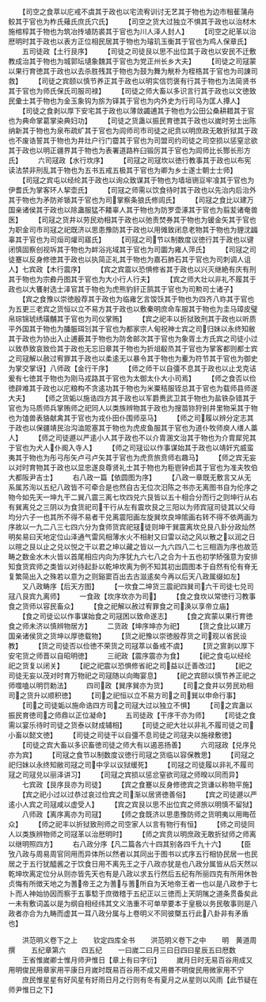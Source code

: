 <!-- { "loadSidebar": true } -->
　　【司空之食萃以庀戒不虞其于政也以宅流宥训讨无艺其于物也为边市租萑蒲舟鲛其于官也为柞氏薙氏庶氏穴氏】
　　【司空之货大过独立不惧其于政也以治材木施棺椁其于物也为筑冶抟埴防裘其于官也为川人泽人封人】
　　【司空之祀革以治厯明时其于政也以表方正位相民居其于物也为璿玑玉衡其于官也为鸡人保章氏】
　　五司徒政【土行艮序】
　　【司徒之司徒艮以思不出位其于政也以安民不迁敷教成治其于物也为城郭坛壝象魏其于官也为党正州长乡大夫】
　　【司徒之司冦蒙以果行育徳其于政也以去杀胜残其于物也为鼓为舞为觥朴为桎梏其于官也为司諌司救】
　　【司徒之宾颐以慎节养正其于政也以明实信罚褒有行其于物也为法简贤书其于官也为师氏保氏司服司禄】
　　【司徒之师大畜以多识言行其于政也以文徳致民彚士其于物也为金玉象钩为旂为铎其于官也为内外史为行司马为匡人撢人】
　　【司徒之食剥以厚下安宅其于政也以薄敛蠲逋其于物也为公田公桑耕耤其于官也为典命掌葛掌染典妇功】
　　【司徒之货蛊以振民育徳其于政也以嵗时劳士出陈纳新其于物也为泉布疏纩其于官也为闾师司市司徒之祀贲以明庶政无敢折狱其于政也不废诰誓其于物也为井灶户行门霤其于官也为司盟司约司徒之司空损以惩窒忿欲其于政也以明正疆界其于物也为表署道路杵臼锻厉其于官也为闾师比长酂长形方氏】
　　六司冦政【水行坎序】
　　【司冦之司冦坎以徳行教事其于政也以布宪读法禁非刑乱其于物也为五书五戒五极其于官也为卿为乡士遂士朝士士师】
　　【司冦之宾屯以经纶其于政也以询众致谋其于物也为墙垣铏豆牢飡其于官也为伊耆氏为掌客环人挈壶氏】
　　【司冦之师需以饮食待时其于政也以先治内后治外其于物也为矛防斧锧其于官也为司掌察条狼氏修闾氏】
　　【司冦之食比以建万国亲诸侯其于政也以除蛊服猛不餧辜人其于物也为防罗壶涿其于官也为翦苃诸奄兽医】
　　【司冦之货井以劳民劝相其于政也以弛责焚券其于物也为锾金矢其于官也为职金司市司冦之祀既济以思患豫防其于政也以用傩致闭息老物其于物也为貍沈疈辜其于官也为司烜司爟司寤氏】
　　【司冦之司节以制数度议徳行其于政也以键闭慎固察创视坼其于物也为衅浴兆域其于官也为司圜为雍人萍氏】
　　【司冦之司徒蹇以反身修徳其于政也以执简正礼其于物也为嘉石肺石其于官也为司刺调人诅人】七宾政【木行震序】
　　【宾之宾震以恐惧修省其于政也以兴灭继絶有庆有刑其于物也为宗彜丹图其于官也为大小行人行夫】
　　【宾之师大壮以非礼不履其于政也以大饔射选士泽官其于物也为虎熊豹豻正鹄其于官也为司勲司士诸子】
　　【宾之食豫以崇徳殷荐其于政也为临雍乞言馂饫其于物也为四齐八珎其于官也为五更三老宾之货恒以立不易方其于政也以敷秦明庶命车服其于物也为圭马璋皮璧帛琮锦琥绣璜黼其于官也为司仪掌贿】
　　【宾之祀丰以折狱致刑其于政也以听质平外国其于物也为膰脤珥刉其于官也为都家宗人甸祝神士宾之司归妹以永终知敝其于政也为协出入止逋薮其于物也为防舍邮次其于官也为象胥土方氏宾之司徒小过以致恭致哀致俭其于政也无忘旧章其于物也为折俎殽烝其于官也为掌客都则都士宾之司冦解以赦过宥罪其于政也以柔逺无以暴令其于物也为櫜为符节其于官也为御史为掌交掌讶】八师政【金行干序】
　　【师之师干以自彊不息其于政也以止戈克诘爰有七徳其于物也为刚马戎路其于官也为太御太仆大小司焉】
　　【师之食否以俭徳辟难其于政也以庀粮构不贪逺功其于物也为米粟秸服铚总其于官也为载师县师遂大夫】
　　【师之货姤以施诰四方其于政也以军爵赉武卫其于物也为盐铁杂错其于官也为马质师兵掌贿师之祀同人以类族辨物其于政也为搜苗狝狩别井里物采其于物也为馌兽表貉献禽其于官也为戎仆田仆围师巫马】
　　【师之司履以辨分定志其于政也以保疆靖民治沟洫阸塞其于物也为虎皮鱼服其于官也为道仆牧师庾人缮人藁人】
　　【师之司徒遯以严逺小人其于政也不以介胄溷文治其于物也为介胄犀兕其于官也为犬人仆阍入寺人】
　　【师之司冦讼以作事谋始其于政也以靖奸宄威蛮夷其于物也为彤弓彤矢卢弓卢矢其于官也为虎贲旅贲师右趣马】
　　【师之宾无妄以对时育物其于政也以显忠遂良尊贤礼士其于物也为秬鬯钟卣其于官也为准夫牧伯大都阪尹吉士】
　　右八政一篇【依圆图为序】
　　【八政一章既无敷言又从无系属苏洵以五纪八政皆不可牵合是也然自古无位次汨陈之书亦无离图书自为伦序之物今如先天一坤九干二巽八震三离七坎四兑六艮皆以五十相合分而行之则坤行从右有巽离兑之三阴以为食货祀司干行从左有震坎艮之三阳以为师宾冦司徒其以父母均分六子一也其所不得不易者干兑离震阳画左旋巽坎良坤隂画右转不得不依两画为序故以一九二八三七四六分为食师货宾祀冦徒则坤干巽震离坎兑艮八卦分政灿然明矣易曰天地定位山泽通气雷风相薄水火不相射又曰雷以动之风以散之以润之日以暄之艮以止之兑以悦之干以君之坤以藏之皆以一九六四八二七三相涵为序也故范畴之数金水木火皆以首尾相应内向为序犹九六七八之合为十五也初学矫强意为安排知食货宾师之类皆以对待起卦以乾坤坎离为例不知其初出圆图本于自然有伦有脊无复繁简出入之殊若以意为之则谿窦百出去古滋逺矣今再以后天八政属缀如左】
　　又八政畴序【后天方图】
　　【一坎食二坤货三震祀四巽司六干司徒七兑司冦八艮宾九离师】
　　一食政【坎序坎亦为司】
　　【食之食坎以常徳行习教事食之货师以容民畜众】
　　【食之祀解以赦过宥罪食之司涣以享帝立庙】
　　【食之司徒讼以作事谋始食之司冦困以致命遂志】
　　【食之宾蒙以果行育徳食之师未济以慎辨物居方】
　　二货政【坤序坤亦为祀】
　　【货之食比以建万国亲诸侯货之货坤以厚徳载物】
　　【货之祀豫以崇徳殷荐货之司观以省民设教】
　　【货之司徒否以俭徳不荣货之司冦萃以备戒不虞】
　　【货之賔剥以厚下安宅货之师晋以自昭明徳】
　　三祀政【震序震亦为食】
　　【祀之食屯以经纶祀之货复以闭关】
　　【祀之祀震以恐惧修省祀之司益以迁善改过】
　　【祀之司徒无妄以茂对时育万物祀之司冦随以向晦宴息】
　　【祀之宾颐以慎节养正祀之师噬嗑以明罚勅法】
　　四司政【巽序巽亦为货】
　　【司之食井以劳民劝相司之货升以顺积徳】
　　【司之祀恒以立不易方司之司巽以申命行事】
　　【司之司徒姤以施命诰四方司之司冦大过以独立不惧】
　　【司之宾蛊以振民育徳司之师鼎以正位凝命】
　　五司徒政【干序干亦为师】
　　【司徒之食需以宴乐待时司徒之货泰以财成辅相】
　　【司徒之祀大壮以非礼不履司徒之司小畜以懿文徳】
　　【司徒之司徒干以自彊不息司徒之司冦夬以施禄敷徳】
　　【司徒之宾大畜以多识畜徳司徒之师大有以遏恶扬善】
　　六司冦政【兑序兑亦为宾】
　　【司冦之食节以制数度议徳行司冦之货临以容保教思】
　　【司冦之祀归妹以永终知敝司冦之司中孚以议狱缓死】
　　【司冦之司徒履以非礼不履司冦之司冦兑以丽泽讲习】
　　【司冦之宾损以惩忿窒欲司冦之师暌以同而异】
　　七宾政【艮序艮亦为司徒】
　　【宾之食蹇以反身修徳宾之货谦以称物平施】
　　【宾之祀小过以过恭过哀过俭宾之司渐以居贤徳善俗】
　　【宾之司徒遯以严逺小人宾之司冦咸以虚受人】
　　【宾之宾艮以思不出位宾之师旅以明慎不留狱】
　　八师政【离序离亦为司冦】
　　【师之食既济以思患豫防师之货明夷以用晦莅众】
　　【师之祀丰以折狱致刑师之司空家人以言有物行有恒】
　　【师之司徒同人以类族辨物师之司冦革以治厯明时】
　　【师之宾贲以明庶政无敢折狱师之师离以继明照四方】
　　右八政分序【凡二篇各六十四其别各四千九十六】
　　【臣攷八政与周易周官同用而异体所以然者以其同出于图书以式序五行相协民居一也民居之于五行犹醯酱之于饮食日用不离先王之于八政亦犹是也八政分属皆从后天然以乾坤坎离定位分从则亦皆先天也有是八政以求五行然后五纪有所丽四克有所用休咎贞悔有所徴天地之为蓍帝王之为蓍与蓍所自为天地帝王者一也以是八政参于七卜而人神始协因而察于五事騐于庶徴稽于五纪正以三徳而上天阴隲之道条贯备矣此一未有敷词盖以是为纲自相经纬其文义浩重不可单举要本于皇极以务民敬事则是八政者亦合为九畴而虚其一耳八政分属与上卷明义不同彼槩五行此八卦非有矛盾也】














　　洪范明义卷下之上
　　钦定四库全书
　　洪范明义卷下之中
　　明　黄道周　撰
　　五纪章第六
　　四五纪
　　一曰嵗二曰月三曰日四曰星辰五曰厯数
　　王省惟嵗卿士惟月师尹惟日【章上有曰字衍】
　　嵗月日时无易百谷用成又用明俊民用章家用平康日月嵗时既易百谷用不成又用昬不明俊民用微家用不宁
　　庶民惟星星有好风星有好雨日月之行则有冬有夏月之从星则以风雨【此节疑在师尹惟日之下】
